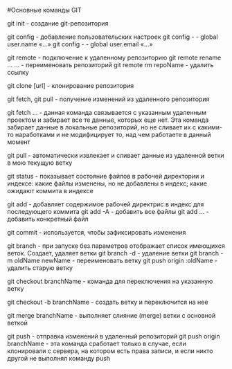 #Основные команды GIT

git init - создание git-репозитория

git config - добавление пользовательских настроек
git config - - global user.name «…» 
git config - - global user.email «…»

git remote - подключение к удаленному репозиторию
git remote rename … … - переименовать репозиторий
git remote rm repoName - удалить ссылку

git clone [url] - клонирование репозитория

git fetch, git pull - получение изменений из удаленного репозитория

git fetch … - данная команда связывается с указанным удаленным проектом и забирает все те данные, которых еще нет.  Эта команда забирает данные в локальные репозиторий, но не сливает их с какими-то наработками и не модифицирует то, над чем работаете в данный момент

git pull - автоматически извлекает и сливает данные из удаленной ветки в мою текущую ветку

git status - показывает состояние файлов в рабочей директории и индексе: какие файлы изменены, но не добавлены в индекс; какие ожидают коммита в индексе

git add - добавляет содержимое рабочей директрис в индекс для последующего коммита
git add -A - добавить все файлы
git add … - добавить конкретный файл

git commit - используется, чтобы зафиксировать изменения

git branch - при запуске без параметров отображает список имеющихся веток. Создает, удаляет ветки
git branch -d - удаление ветки 
git branch -m oldName newName - переименовать ветку
git push origin :oldName - удалить старую ветку

git checkout branchName - команда для переключения на указанную ветку

git checkout -b branchName - создать ветку и переключится на нее

git merge branchName - выполняет слияние (merge) ветки с основной веткой

git push - отправка изменений в удаленный репозиторий
git push origin branchName - эта команда сработает только в случае, если клонировали с сервера, на котором есть права записи, и если никто другой не  выполнял команду push










